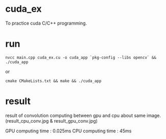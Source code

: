 # cuda_ex

To practice cuda C/C++ programming.

# run
```
nvcc main.cpp cuda_ex.cu -o cuda_app `pkg-config --libs opencv` && ./cuda_app
```

or

```
cmake CMakeLists.txt && make && ./cuda_app
```

# result

result of convolution computing between gpu and cpu about same image.
(result_cpu_conv.jpg & result_gpu_conv.jpg)

GPU computing time : 0.025ms
CPU computing time : 45ms
